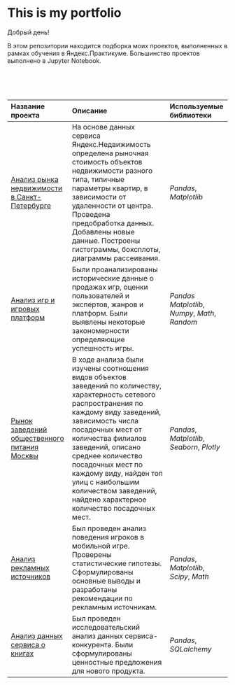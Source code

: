 # This is my portfolio

Добрый день!

В этом репозитории находится подборка моих проектов, выполненных в рамках обучения в Яндекс.Практикуме. 
Большинство проектов выполнено в Jupyter Notebook.
  
<BR>  
<BR>   
<BR>  
  
| Название проекта | Описание | Используемые библиотеки | 
| :---------------------- | :---------------------- | :---------------------- |
| [Анализ рынка недвижимости в Санкт-Петербурге](project_02_apartments_spb) | На основе данных сервиса Яндекс.Недвижимость определена рыночная стоимость объектов недвижимости разного типа, типичные параметры квартир, в зависимости от удаленности от центра. Проведена предобработка данных. Добавлены новые данные. Построены гистограммы, боксплоты, диаграммы рассеивания.| *Pandas*, *Matplotlib* |
| [Анализ игр и игровых платформ](project_04_games) | Были проанализированы исторические данные о продажах игр, оценки пользователей и экспертов, жанров и платформ. Были выявлены некоторые закономерности определяющие успешность игры.| *Pandas* *Matplotlib*, *Numpy*, *Math*, *Random*|
| [Рынок заведений общественного питания Москвы](project_08_moscow_rests) | В ходе анализа были изучены соотношения видов объектов заведений по количеству, характерность сетевого распространения по каждому виду заведений, зависимость числа посадочных мест от количества филиалов заведений, описано среднее количество посадочных мест по каждому виду, найден топ улиц с наибольшим количеством заведений, найдено характерное количество посадочных мест.| *Pandas*, *Matplotlib*, *Seaborn*, *Plotly* |
| [Анализ рекламных источников](project_12_marketing_source) | Был проведен анализ поведения игроков в мобильной игре. Проверены статистические гипотезы. Сформулированы основные выводы и разработаны рекомендации по рекламным источникам.| *Pandas*, *Matplotlib*, *Scipy*, *Math* |
| [Анализ данных сервиса о книгах](project_13_SQL) | Был проведен исследовательский анализ данных сервиса-конкурента. Были сформулированы ценностные предложения для нового продукта.| *Pandas*, *SQLalchemy* |
